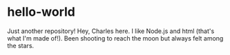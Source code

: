 # hello-world
Just another repository!
Hey, Charles here. I like Node.js and html (that's what I'm made of!).
Been shooting to reach the moon but always felt among the stars.
